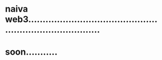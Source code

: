 # naiva web3..............................................................................
# soon...........
